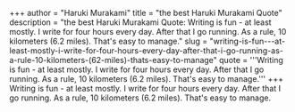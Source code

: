 +++
author = "Haruki Murakami"
title = "the best Haruki Murakami Quote"
description = "the best Haruki Murakami Quote: Writing is fun - at least mostly. I write for four hours every day. After that I go running. As a rule, 10 kilometers (6.2 miles). That's easy to manage."
slug = "writing-is-fun---at-least-mostly-i-write-for-four-hours-every-day-after-that-i-go-running-as-a-rule-10-kilometers-(62-miles)-thats-easy-to-manage"
quote = '''Writing is fun - at least mostly. I write for four hours every day. After that I go running. As a rule, 10 kilometers (6.2 miles). That's easy to manage.'''
+++
Writing is fun - at least mostly. I write for four hours every day. After that I go running. As a rule, 10 kilometers (6.2 miles). That's easy to manage.
